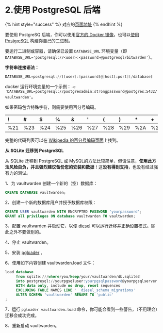 # 2.使用 PostgreSQL 后端

{% hint style="success" %}
对应的[页面地址](https://github.com/dani-garcia/vaultwarden/wiki/Using-the-PostgreSQL-Backend)
{% endhint %}

要使用 PostgreSQ 后端，你可以使用[官方的 Docker 镜像](https://hub.docker.com/r/bitwardenrs/server-postgresql)，也可以[使用 PostgreSQL](../../deployment/building-binary.md#postgresql-backend) 构建你自己的二进制。

要运行二进制或容器，请确保已设置 `DATABASE_URL` 环境变量（即 `DATABASE_URL='postgresql://<user>:<password>@postgresql/bitwarden'`）。

**字符串连接语法：**

```python
DATABASE_URL=postgresql://[[user]:[password]@]host[:port][/database]
```

docker 运行环境变量的一个示例：`-e 'DATABASE_URL=postgresql://postgresadmin:strongpassword@postgres:5432/vaultwarden'`。

如果密码包含特殊字符，则需要使用百分号编码。

| ! | \# | $ | % | & | ' | \( | \) | \* | + | , | / | : | ; | = | ? | @ | \[ | \] |
| :--- | :--- | :--- | :--- | :--- | :--- | :--- | :--- | :--- | :--- | :--- | :--- | :--- | :--- | :--- | :--- | :--- | :--- | :--- |
| %21 | %23 | %24 | %25 | %26 | %27 | %28 | %29 | %2A | %2B | %2C | %2F | %3A | %3B | %3D | %3F | %40 | %5B | %5D |

完整的代码列表可以在 [Wikipedia 的百分号编码页面](https://zh.wikipedia.org/wiki/%E7%99%BE%E5%88%86%E5%8F%B7%E7%BC%96%E7%A0%81)上找到。

**从**  **SQLite** **迁移到 PostgreSQL**

从 SQLite 迁移到 PostgreSQL 或 MySQL的方法比较简单，但请注意，**使用此方法风险自负，并且强烈建议备份您的安装和数据**！这**没有得到支持**，也没有经过强有力的测试。

1、为 vaultwarden 创建一个新的（空）数据库： 

```sql
CREATE DATABASE vaultwarden;
```

2、创建一个新的数据库用户并授予数据库权限：

```sql
CREATE USER vaultwarden WITH ENCRYPTED PASSWORD 'yourpassword';
GRANT all privileges ON database vaultwarden TO vaultwarden;
```

3、配置 vaultwarden 并启动它，以便 [diesel](http://diesel.rs/) 可以运行迁移并正确设置模式。除此之外不要做别的。

4、停止 vaultwarden。

5、安装 [pgloader](http://pgloader.io/) 。

6、使用如下内容创建 vaultwarden.load 文件：

```sql
load database
     from sqlite:///where/you/keep/your/vaultwarden/db.sqlite3 
     into postgresql://yourpgsqluser:yourpgsqlpassword@yourpgsqlserver:yourpgsqlport/yourpgsqldatabase
     WITH data only, include no drop, reset sequences
     EXCLUDING TABLE NAMES LIKE '__diesel_schema_migrations'
     ALTER SCHEMA 'vaultwarden' RENAME TO 'public'
;
```

7、运行 `pgloader vaultwarden.load` 命令，你可能会看到一些警告，（不用理会）迁移会成功完成。

8、重新启动 vaultwarden。

